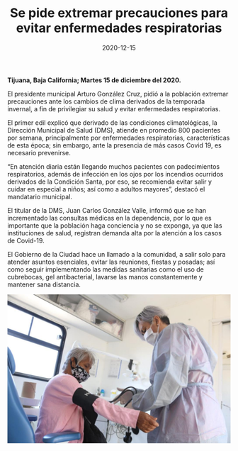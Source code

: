 ﻿---
layout: blog
title:  "Se pide extremar precauciones para evitar enfermedades respiratorias"
date:   2020-12-15
categories: tijuana
permalink: /:categories/:title:output_ext
image: /img/cnr/2020-12-15-se-pide-extremar.jpeg
alt: "Se pide extremar precauciones para evitar enfermedades respiratorias"
autor: 
---
 
**Tijuana, Baja California; Martes 15 de diciembre del 2020.**


El presidente municipal Arturo González Cruz, pidió a la población extremar precauciones ante los cambios de clima derivados de la temporada invernal, a fin de privilegiar su salud y evitar enfermedades respiratorias.


El primer edil explicó que derivado de las condiciones climatológicas, la Dirección Municipal de Salud (DMS), atiende en promedio 800 pacientes por semana, principalmente por  enfermedades respiratorias, características de esta época; sin embargo, ante la presencia de más casos Covid 19, es necesario prevenirse.


“En atención diaria están llegando muchos pacientes con padecimientos respiratorios, además de infección en los ojos por los incendios ocurridos derivados de la Condición Santa, por eso, se recomienda evitar salir y cuidar en especial a niños; así como a adultos mayores”, destacó el mandatario municipal. 


El titular de la DMS, Juan Carlos González Valle, informó que se han incrementado las consultas médicas en la dependencia, por lo que es importante que la población haga conciencia y no se exponga, ya que las instituciones de salud, registran demanda alta por la atención a los casos de Covid-19.


El Gobierno de la Ciudad hace un llamado a la comunidad, a salir solo para atender asuntos esenciales, evitar las reuniones, fiestas y posadas; así como seguir implementando las medidas sanitarias como el uso de cubrebocas, gel antibacterial, lavarse las manos constantemente y mantener sana distancia.

<div id="carouselExampleSlidesOnly" class="carousel slide" data-ride="carousel">
  <div class="carousel-inner">
    <div class="carousel-item active">
       <img class="d-block w-100" src="/img/cnr/2020-12-15-se-pide-extremar.jpeg" loading="lazy"  alt="Se pide extremar precauciones para evitar enfermedades respiratorias">
    </div>
  </div>
</div>